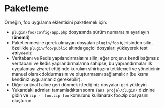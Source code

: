# Paketleme

Örneğin, foo uygulama eklentisini paketlemek için:

- `plugin/foo/config/app.php` dosyasında sürüm numarasını ayarlayın (**önemli**)
- Paketlenmesine gerek olmayan dosyaları `plugin/foo` içerisinden silin, özellikle `plugin/foo/public` altında geçici dosyaları yükleyerek test ettiyseniz
- Veritabanı ve Redis yapılandırmalarını silin; eğer projeniz kendi bağımsız veritabanı ve Redis yapılandırmalarına sahipse, bu yapılandırmalar ilk uygulamayı ziyaret ettiğinde kurulum sihirbazını tetiklemeli ve yöneticinin manuel olarak doldurmasını ve oluşturmasını sağlamalıdır (bu kısmı kendiniz uygulamanız gerekebilir).
- Diğer orijinal haline geri dönmek istediğiniz dosyaları geri yükleyin
- Yukarıdaki adımları tamamladıktan sonra `{ana proje}/plugin/` dizinine gidin ve `zip -r foo.zip foo` komutunu kullanarak foo.zip dosyasını oluşturun
